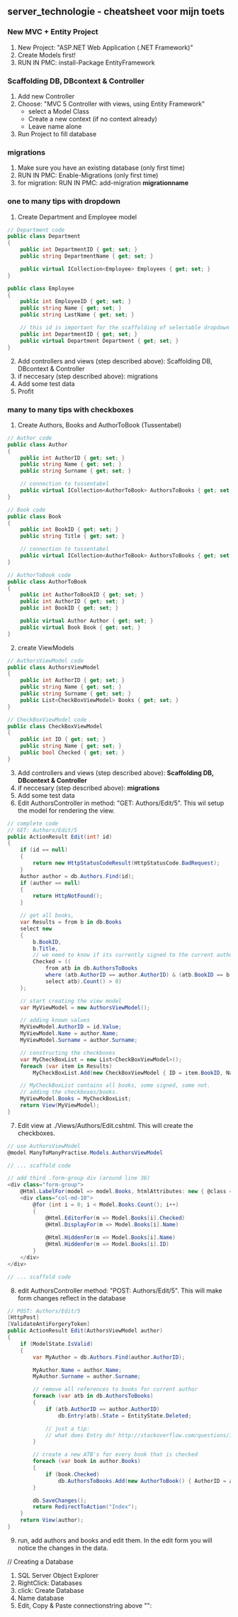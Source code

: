 ## server_technologie - cheatsheet voor mijn toets


### New MVC + Entity Project

  1. New Project: "ASP.NET Web Application (.NET Framework)"
  2. Create Models first!
  3. RUN IN PMC: install-Package EntityFramework


### Scaffolding DB, DBcontext & Controller

  1. Add new Controller
  2. Choose: "MVC 5 Controller with views, using Entity Framework"
      - select a Model Class
      - Create a new context (if no context already)
      - Leave name alone
  3. Run Project to fill database
  
### migrations
  1. Make sure you have an existing database (only first time)
  2. RUN IN PMC: Enable-Migrations (only first time)
  3. for migration: RUN IN PMC: add-migration **migrationname**
  
  
### one to many tips with dropdown

1. Create Department and Employee model
```cs
// Department code
public class Department
{
	public int DepartmentID { get; set; }
	public string DepartmentName { get; set; }

	public virtual ICollection<Employee> Employees { get; set; }
}
```
```cs
public class Employee
{
	public int EmployeeID { get; set; }
	public string Name { get; set; }
	public string LastName { get; set; }

    // this id is important for the scaffolding of selectable dropdown 
	public int DepartmentID { get; set; }
	public virtual Department Department { get; set; }
}
```
2. Add controllers and views (step described above): Scaffolding DB, DBcontext & Controller
3. if neccesary (step described above): migrations
4. Add some test data
5. Profit
  
### many to many tips with checkboxes

1. Create Authors, Books and AuthorToBook (Tussentabel)

```cs
// Author code
public class Author
{
    public int AuthorID { get; set; }
    public string Name { get; set; }
    public string Surname { get; set; }

    // connection to tussentabel
    public virtual ICollection<AuthorToBook> AuthorsToBooks { get; set; }
}
```
```cs
// Book code
public class Book
{
    public int BookID { get; set; }
    public string Title { get; set; }

    // connection to tussentabel
    public virtual ICollection<AuthorToBook> AuthorsToBooks { get; set; }
}
```
```cs
// AuthorToBook code
public class AuthorToBook
{
    public int AuthorToBookID { get; set; }
    public int AuthorID { get; set; }
    public int BookID { get; set; }

    public virtual Author Author { get; set; }
    public virtual Book Book { get; set; }
}
```
2. create ViewModels
```cs
// AuthorsViewModel code
public class AuthorsViewModel
{
    public int AuthorID { get; set; }
    public string Name { get; set; }
    public string Surname { get; set; }
    public List<CheckBoxViewModel> Books { get; set; }
}
```
```cs
// CheckBoxViewModel code
public class CheckBoxViewModel
{
    public int ID { get; set; }
    public string Name { get; set; }
    public bool Checked { get; set; }
}
```
3. Add controllers and views (step described above): **Scaffolding DB, DBcontext & Controller**
4. if neccesary (step described above): **migrations**
5. Add some test data
6. Edit AuthorsController in method: "GET: Authors/Edit/5". This wil setup the model for rendering the view.
```cs
// complete code
// GET: Authors/Edit/5
public ActionResult Edit(int? id)
{
    if (id == null)
    {
        return new HttpStatusCodeResult(HttpStatusCode.BadRequest);
    }
    Author author = db.Authors.Find(id);
    if (author == null)
    {
        return HttpNotFound();
    }

    // get all books,
    var Results = from b in db.Books
    select new
    {
        b.BookID,
        b.Title,
        // we need to know if its currently signed to the current author
        Checked = ((
            from atb in db.AuthorsToBooks
            where (atb.AuthorID == author.AuthorID) & (atb.BookID == b.BookID)
            select atb).Count() > 0)
    };

    // start creating the view model
    var MyViewModel = new AuthorsViewModel();

    // adding known values
    MyViewModel.AuthorID = id.Value;
    MyViewModel.Name = author.Name;
    MyViewModel.Surname = author.Surname;

    // constructing the checkboxes
    var MyCheckBoxList = new List<CheckBoxViewModel>();
    foreach (var item in Results)
        MyCheckBoxList.Add(new CheckBoxViewModel { ID = item.BookID, Name = item.Title, Checked = item.Checked });

    // MyCheckBoxList contains all books, some signed, some not.
    // adding the checkboxes/books. 
    MyViewModel.Books = MyCheckBoxList;
	return View(MyViewModel);
}
```
7. Edit view at ./Views/Authors/Edit.cshtml. This will create the checkboxes.
```cs
// use AuthorsViewModel
@model ManyToManyPractise.Models.AuthorsViewModel

// ... scaffold code

// add third .form-group div (around line 36)
<div class="form-group">
    @Html.LabelFor(model => model.Books, htmlAttributes: new { @class = "control-label col-md-2" })
    <div class="col-md-10">
        @for (int i = 0; i < Model.Books.Count(); i++)
        {
            @Html.EditorFor(m => Model.Books[i].Checked)
            @Html.DisplayFor(m => Model.Books[i].Name)
    
            @Html.HiddenFor(m => Model.Books[i].Name)
            @Html.HiddenFor(m => Model.Books[i].ID)
        }   
    </div>
</div>

// ... scaffold code

```
8. edit AuthorsController method: "POST: Authors/Edit/5". This will make form changes reflect in the database
```cs
// POST: Authors/Edit/5
[HttpPost]
[ValidateAntiForgeryToken]
public ActionResult Edit(AuthorsViewModel author)
{
    if (ModelState.IsValid)
    {
        var MyAuthor = db.Authors.Find(author.AuthorID);

        MyAuthor.Name = author.Name;
        MyAuthor.Surname = author.Surname;

        // remove all references to books for current author
        foreach (var atb in db.AuthorsToBooks)
        {
            if (atb.AuthorID == author.AuthorID)
                db.Entry(atb).State = EntityState.Deleted;

            // just a tip:
            // what does Entry do? http://stackoverflow.com/questions/15045763/what-does-the-dbcontext-entry-do
        }

        // create a new ATB's for every book that is checked
        foreach (var book in author.Books)
        {
            if (book.Checked)
                db.AuthorsToBooks.Add(new AuthorToBook() { AuthorID = author.AuthorID, BookID = book.ID });
        }

        db.SaveChanges();
        return RedirectToAction("Index");
    }
    return View(author);
}
```
9. run, add authors and books and edit them. In the edit form you will notice the changes in the data.





// Creating a Database

1. SQL Server Object Explorer
2. RightClick: Databases
3. click: Create Database
4. Name database
5. Edit, Copy & Paste connectionstring above "<appSettings>":
  <connectionStrings>
    <add name="__NAME__" connectionString="__CONNECTIONSTRING__" providerName="System.Data.SqlClient" />
  </connectionStrings>


